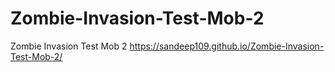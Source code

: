 # Zombie-Invasion-Test-Mob-2
Zombie Invasion Test Mob 2
https://sandeep109.github.io/Zombie-Invasion-Test-Mob-2/
